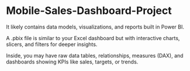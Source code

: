 # Mobile-Sales-Dashboard-Project
It likely contains data models, visualizations, and reports built in Power BI.

A .pbix file is similar to your Excel dashboard but with interactive charts, slicers, and filters for deeper insights.

Inside, you may have raw data tables, relationships, measures (DAX), and dashboards showing KPIs like sales, targets, or trends.
